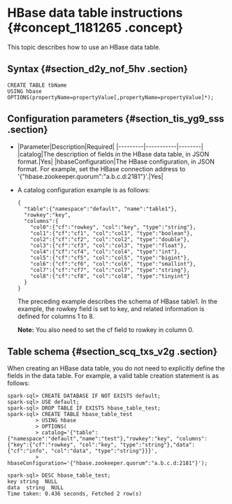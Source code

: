 # HBase data table instructions {#concept_1181265 .concept}

This topic describes how to use an HBase data table.

## Syntax {#section_d2y_nof_5hv .section}

``` {#codeblock_fih_sbg_m5t}
CREATE TABLE tbName
USING hbase
OPTIONS(propertyName=propertyValue[,propertyName=propertyValue]*);
```

## Configuration parameters {#section_tis_yg9_sss .section}

-   |Parameter|Description|Required|
|---------|-----------|--------|
|catalog|The description of fields in the HBase data table, in JSON format.|Yes|
|hbaseConfiguration|The HBase configuration, in JSON format. For example, set the HBase connection address to '\{"hbase.zookeeper.quorum":"a.b.c.d:2181"\}'.|Yes|

-   A catalog configuration example is as follows:

    ``` {#codeblock_l9e_8qb_0ly}
    {
      "table":{"namespace":"default", "name":"table1"},
      "rowkey":"key",
      "columns":{
        "col0":{"cf":"rowkey", "col":"key", "type":"string"},
        "col1":{"cf":"cf1", "col":"col1", "type":"boolean"},
        "col2":{"cf":"cf2", "col":"col2", "type":"double"},
        "col3":{"cf":"cf3", "col":"col3", "type":"float"},
        "col4":{"cf":"cf4", "col":"col4", "type":"int"},
        "col5":{"cf":"cf5", "col":"col5", "type":"bigint"},
        "col6":{"cf":"cf6", "col":"col6", "type":"smallint"},
        "col7":{"cf":"cf7", "col":"col7", "type":"string"},
        "col8":{"cf":"cf8", "col":"col8", "type":"tinyint"}
      }
    }
    ```

    The preceding example describes the schema of HBase table1. In the example, the rowkey field is set to key, and related information is defined for columns 1 to 8.

    **Note:** You also need to set the cf field to rowkey in column 0.


## Table schema {#section_scq_txs_v2g .section}

When creating an HBase data table, you do not need to explicitly define the fields in the data table. For example, a valid table creation statement is as follows:

``` {#codeblock_ab7_cw2_8ym}
spark-sql> CREATE DATABASE IF NOT EXISTS default;
spark-sql> USE default;
spark-sql> DROP TABLE IF EXISTS hbase_table_test;
spark-sql> CREATE TABLE hbase_table_test
         > USING hbase
         > OPTIONS(
         > catalog='{"table":{"namespace":"default","name":"test"},"rowkey":"key", "columns":{"key":{"cf":"rowkey", "col":"key", "type":"string"},"data":{"cf":"info", "col":"data", "type":"string"}}}',
         > hbaseConfiguration='{"hbase.zookeeper.quorum":"a.b.c.d:2181"}');

spark-sql> DESC hbase_table_test;
key string  NULL
data  string  NULL
Time taken: 0.436 seconds, Fetched 2 row(s)
```

